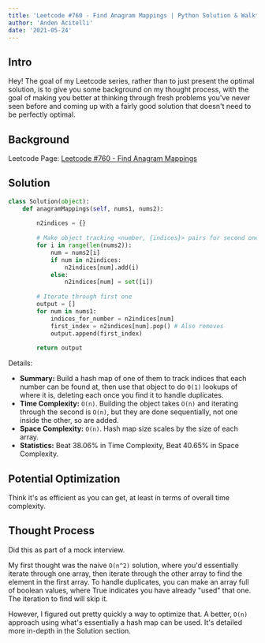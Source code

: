 ```yaml
---
title: 'Leetcode #760 - Find Anagram Mappings | Python Solution & Walkthrough'
author: 'Anden Acitelli'
date: '2021-05-24'
---
```


## Intro
Hey! The goal of my Leetcode series, rather than to just present the optimal solution, is to give you some background on my thought process, with the goal of making you better at thinking through fresh problems you've never seen before and coming up with a fairly good solution that doesn't need to be perfectly optimal. 

## Background

Leetcode Page: [Leetcode #760 - Find Anagram Mappings](https://leetcode.com/problems/find-anagram-mappings/)

## Solution

```python
class Solution(object):
    def anagramMappings(self, nums1, nums2):
        
        n2indices = {}
        
        # Make object tracking <number, {indices}> pairs for second one 
        for i in range(len(nums2)):
            num = nums2[i]
            if num in n2indices:
                n2indices[num].add(i)
            else:
                n2indices[num] = set([i])
                
        # Iterate through first one 
        output = []
        for num in nums1:
            indices_for_number = n2indices[num]
            first_index = n2indices[num].pop() # Also removes
            output.append(first_index)  
            
        return output 
```

Details: 
- **Summary:** Build a hash map of one of them to track indices that each number can be found at, then use that object to do `O(1)` lookups of where it is, deleting each once you find it to handle duplicates. 
- **Time Complexity:** `O(n)`. Building the object takes `O(n)` and iterating through the second is `O(n)`, but they are done sequentially, not one inside the other, so are added. 
- **Space Complexity:** `O(n)`. Hash map size scales by the size of each array. 
- **Statistics:** Beat 38.06% in Time Complexity, Beat 40.65% in Space Complexity.

## Potential Optimization
Think it's as efficient as you can get, at least in terms of overall time complexity. 

## Thought Process
Did this as part of a mock interview.

My first thought was the naive `O(n^2)` solution, where you'd essentially iterate through one array, then iterate through the other array to find the element in the first array. To handle duplicates, you can make an array full of boolean values, where True indicates you have already "used" that one. The iteration to find will skip it. 

However, I figured out pretty quickly a way to optimize that. A better, `O(n)` approach using what's essentially a hash map can be used. It's detailed more in-depth in the Solution section. 
